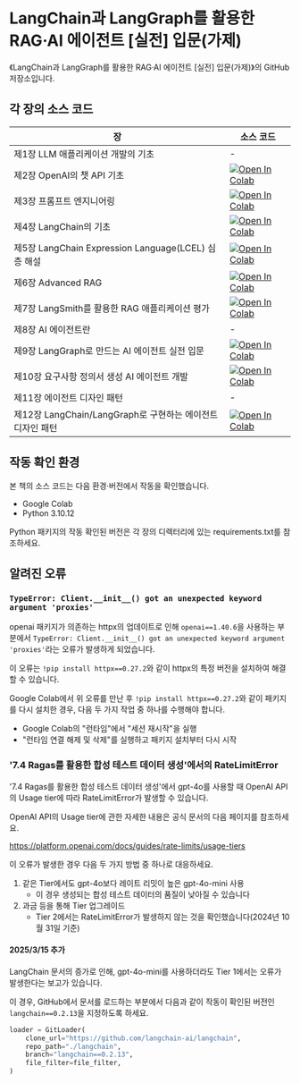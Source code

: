 # LangChain과 LangGraph를 활용한 RAG·AI 에이전트 [실전] 입문(가제)

《LangChain과 LangGraph를 활용한 RAG·AI 에이전트 [실전] 입문(가제)》의 GitHub 저장소입니다.

## 각 장의 소스 코드

| 장                                                               | 소스 코드                                                                                                                                                                          |
| ---------------------------------------------------------------- | ---------------------------------------------------------------------------------------------------------------------------------------------------------------------------------- |
| 제1장 LLM 애플리케이션 개발의 기초                               | -                                                                                                                                                                                  |
| 제2장 OpenAI의 챗 API 기초                                       | [![Open In Colab](https://colab.research.google.com/assets/colab-badge.svg)](https://colab.research.google.com/github/ychoi-kr/llm-agent/blob/main/chapter02/notebook.ipynb) |
| 제3장 프롬프트 엔지니어링                                        | [![Open In Colab](https://colab.research.google.com/assets/colab-badge.svg)](https://colab.research.google.com/github/ychoi-kr/llm-agent/blob/main/chapter03/notebook.ipynb) |
| 제4장 LangChain의 기초                                           | [![Open In Colab](https://colab.research.google.com/assets/colab-badge.svg)](https://colab.research.google.com/github/ychoi-kr/llm-agent/blob/main/chapter04/notebook.ipynb) |
| 제5장 LangChain Expression Language(LCEL) 심층 해설              | [![Open In Colab](https://colab.research.google.com/assets/colab-badge.svg)](https://colab.research.google.com/github/ychoi-kr/llm-agent/blob/main/chapter05/notebook.ipynb) |
| 제6장 Advanced RAG                                               | [![Open In Colab](https://colab.research.google.com/assets/colab-badge.svg)](https://colab.research.google.com/github/ychoi-kr/llm-agent/blob/main/chapter06/notebook.ipynb) |
| 제7장 LangSmith를 활용한 RAG 애플리케이션 평가                   | [![Open In Colab](https://colab.research.google.com/assets/colab-badge.svg)](https://colab.research.google.com/github/ychoi-kr/llm-agent/blob/main/chapter07/notebook.ipynb) |
| 제8장 AI 에이전트란                                              | -                                                                                                                                                                                  |
| 제9장 LangGraph로 만드는 AI 에이전트 실전 입문                   | [![Open In Colab](https://colab.research.google.com/assets/colab-badge.svg)](https://colab.research.google.com/github/ychoi-kr/llm-agent/blob/main/chapter09/notebook.ipynb) |
| 제10장 요구사항 정의서 생성 AI 에이전트 개발                     | [![Open In Colab](https://colab.research.google.com/assets/colab-badge.svg)](https://colab.research.google.com/github/ychoi-kr/llm-agent/blob/main/chapter10/notebook.ipynb) |
| 제11장 에이전트 디자인 패턴                                      | -                                                                                                                                                                                  |
| 제12장 LangChain/LangGraph로 구현하는 에이전트 디자인 패턴       | [![Open In Colab](https://colab.research.google.com/assets/colab-badge.svg)](https://colab.research.google.com/github/ychoi-kr/llm-agent/blob/main/chapter12/notebook.ipynb) |

## 작동 확인 환경

본 책의 소스 코드는 다음 환경·버전에서 작동을 확인했습니다.

- Google Colab
- Python 3.10.12

Python 패키지의 작동 확인된 버전은 각 장의 디렉터리에 있는 requirements.txt를 참조하세요.

## 알려진 오류

### `TypeError: Client.__init__() got an unexpected keyword argument 'proxies'`

openai 패키지가 의존하는 httpx의 업데이트로 인해 `openai==1.40.6`을 사용하는 부분에서 `TypeError: Client.__init__() got an unexpected keyword argument 'proxies'`라는 오류가 발생하게 되었습니다.

이 오류는 `!pip install httpx==0.27.2`와 같이 httpx의 특정 버전을 설치하여 해결할 수 있습니다.

Google Colab에서 위 오류를 만난 후 `!pip install httpx==0.27.2`와 같이 패키지를 다시 설치한 경우, 다음 두 가지 작업 중 하나를 수행해야 합니다.

- Google Colab의 "런타임"에서 "세션 재시작"을 실행
- "런타임 연결 해제 및 삭제"를 실행하고 패키지 설치부터 다시 시작

### '7.4 Ragas를 활용한 합성 테스트 데이터 생성'에서의 RateLimitError

'7.4 Ragas를 활용한 합성 테스트 데이터 생성'에서 gpt-4o를 사용할 때 OpenAI API의 Usage tier에 따라 RateLimitError가 발생할 수 있습니다.

OpenAI API의 Usage tier에 관한 자세한 내용은 공식 문서의 다음 페이지를 참조하세요.

https://platform.openai.com/docs/guides/rate-limits/usage-tiers

이 오류가 발생한 경우 다음 두 가지 방법 중 하나로 대응하세요.

1. 같은 Tier에서도 gpt-4o보다 레이트 리밋이 높은 gpt-4o-mini 사용
   - 이 경우 생성되는 합성 테스트 데이터의 품질이 낮아질 수 있습니다
2. 과금 등을 통해 Tier 업그레이드
   - Tier 2에서는 RateLimitError가 발생하지 않는 것을 확인했습니다(2024년 10월 31일 기준)

#### 2025/3/15 추가

LangChain 문서의 증가로 인해, gpt-4o-mini를 사용하더라도 Tier 1에서는 오류가 발생한다는 보고가 있습니다.

이 경우, GitHub에서 문서를 로드하는 부분에서 다음과 같이 작동이 확인된 버전인 `langchain==0.2.13`을 지정하도록 하세요.

```python
loader = GitLoader(
    clone_url="https://github.com/langchain-ai/langchain",
    repo_path="./langchain",
    branch="langchain==0.2.13",
    file_filter=file_filter,
)
```